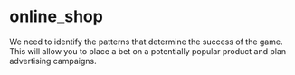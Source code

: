# online_shop
We need to identify the patterns that determine the success of the game. This will allow you to place a bet on a potentially popular product and plan advertising campaigns.
